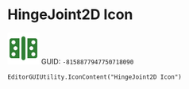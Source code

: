 # HingeJoint2D Icon
![](/img/HingeJoint2D%20Icon.png)
GUID: `-8158877947750718090`
```
EditorGUIUtility.IconContent("HingeJoint2D Icon")
```
